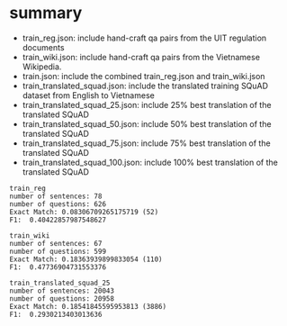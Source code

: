 # summary

- train_reg.json: include hand-craft qa pairs from the UIT regulation documents
- train_wiki.json: include hand-craft qa pairs from the Vietnamese Wikipedia.
- train.json: include the combined train_reg.json and train_wiki.json
- train_translated_squad.json: include the translated training SQuAD dataset from English to Vietnamese
- train_translated_squad_25.json: include 25% best translation of the translated SQuAD
- train_translated_squad_50.json: include 50% best translation of the translated SQuAD
- train_translated_squad_75.json: include 75% best translation of the translated SQuAD
- train_translated_squad_100.json: include 100% best translation of the translated SQuAD

```
train_reg
number of sentences: 78
number of questions: 626
Exact Match: 0.08306709265175719 (52)
F1:  0.40422857987548627
```

```
train_wiki
number of sentences: 67
number of questions: 599
Exact Match: 0.18363939899833054 (110)
F1:  0.47736904731553376
```

```
train_translated_squad_25
number of sentences: 20043
number of questions: 20958
Exact Match: 0.18541845595953813 (3886)
F1:  0.2930213403013636
```
